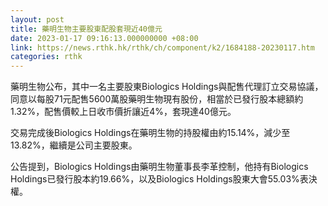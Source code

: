 ```yaml
---
layout: post
title: 藥明生物主要股東配股套現近40億元
date: 2023-01-17 09:16:13.000000000 +08:00
link: https://news.rthk.hk/rthk/ch/component/k2/1684188-20230117.htm
categories: rthk
---
```


藥明生物公布，其中一名主要股東Biologics Holdings與配售代理訂立交易協議，同意以每股71元配售5600萬股藥明生物現有股份，相當於已發行股本總額約1.32%，配售價較上日收市價折讓近4%，套現達40億元。

交易完成後Biologics Holdings在藥明生物的持股權由約15.14%，減少至13.82%，繼續是公司主要股東。

公告提到，Biologics Holdings由藥明生物董事長李革控制，他持有Biologics Holdings已發行股本約19.66%，以及Biologics Holdings股東大會55.03%表決權。
